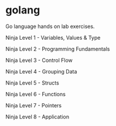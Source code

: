 # golang

Go language hands on lab exercises.

Ninja Level 1 - Variables, Values & Type

Ninja Level 2 - Programming Fundamentals

Ninja Level 3 - Control Flow

Ninja Level 4 - Grouping Data

Ninja Level 5 - Structs

Ninja Level 6 - Functions

Ninja Level 7 - Pointers

Ninja Level 8 - Application
